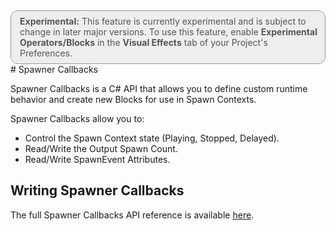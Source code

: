<div style="border: solid 1px #999; border-radius:12px; background-color:#EEE; padding: 8px; padding-left:14px; color: #555; font-size:14px;"><b>Experimental:</b> This feature is currently experimental and is subject to change in later major versions. To use this feature, enable <b>Experimental Operators/Blocks</b> in the <b>Visual Effects</b> tab of your Project's Preferences.</div>
# Spawner Callbacks

Spawner Callbacks is a C# API that allows you to define custom runtime behavior and create new Blocks for use in Spawn Contexts.

Spawner Callbacks allow you to:

* Control the Spawn Context state (Playing, Stopped, Delayed).
* Read/Write the Output Spawn Count.
* Read/Write SpawnEvent Attributes.

## Writing Spawner Callbacks

The full Spawner Callbacks API reference is available [here](https://docs.unity3d.com/2019.3/Documentation/ScriptReference/VFX.VFXSpawnerCallbacks.html).
